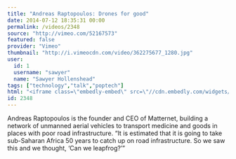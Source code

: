 ```yaml
---
title: "Andreas Raptopoulos: Drones for good"
date: 2014-07-12 18:35:31 00:00
permalink: /videos/2348
source: "http://vimeo.com/52167573"
featured: false
provider: "Vimeo"
thumbnail: "http://i.vimeocdn.com/video/362275677_1280.jpg"
user:
  id: 1
  username: "sawyer"
  name: "Sawyer Hollenshead"
tags: ["technology","talk","poptech"]
html: "<iframe class=\"embedly-embed\" src=\"//cdn.embedly.com/widgets/media.html?src=http%3A%2F%2Fplayer.vimeo.com%2Fvideo%2F52167573&wmode=transparent&src_secure=1&url=http%3A%2F%2Fvimeo.com%2F52167573&image=http%3A%2F%2Fi.vimeocdn.com%2Fvideo%2F362275677_1280.jpg&key=daaebf4d9cdd46779200162d0ca86e20&type=text%2Fhtml&schema=vimeo\" width=\"1280\" height=\"720\" scrolling=\"no\" frameborder=\"0\" allowfullscreen></iframe>"
id: 2348
---
```


Andreas Raptopoulos is the founder and CEO of Matternet, building a network of unmanned aerial vehicles to transport medicine and goods in places with poor road infrastructure. “It is estimated that it is going to take sub-Saharan Africa 50 years to catch up on road infrastructure. So we saw this and we thought, ‘Can we leapfrog?’”